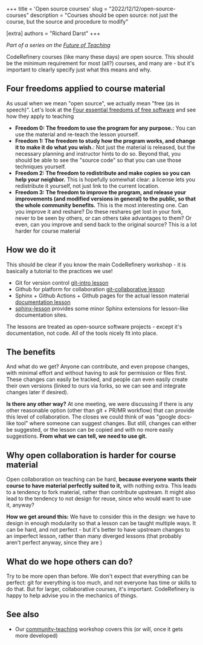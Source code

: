 +++
title = 'Open source courses'
slug = "2022/12/12/open-source-courses"
description = "Courses should be open source: not just the course, but the source and procedure to modify"

[extra]
authors = "Richard Darst"
+++


*Part of a series on the [Future of
Teaching](@/blog/2022-10-17-future-of-teaching.md)*

CodeRefinery courses (like many these days) are open source.  This
should be the minimum requirement for most (all?) courses, and many
are - but it's important to clearly specify just what this means and
why.


## Four freedoms applied to course material

As usual when we mean "open source", we actually mean "free (as in
speech)".  Let's look at the [Four essential freedoms of free
software](https://en.wikipedia.org/wiki/Free_software#Definition) and
see how they apply to teaching

* **Freedom 0: The freedom to use the program for any purpose.**: You
  can use the material and re-teach the lesson yourself.
* **Freedom 1: The freedom to study how the program works, and change
  it to make it do what you wish.**: Not just the material is
  released, but the necessary planning and instructor hints to do so.
  Beyond that, you should be able to see the "source code" so that you
  can use those techniques yourself.
* **Freedom 2: The freedom to redistribute and make copies so you can
  help your neighbor.** This is hopefully somewhat clear: a license
  lets you redistribute it yourself, not just link to the current location.
* **Freedom 3: The freedom to improve the program, and release your
  improvements (and modified versions in general) to the public, so
  that the whole community benefits.** This is the most interesting
  one.  Can you improve it and reshare?  Do these reshares get lost in
  your fork, never to be seen by others, or can others take advantages
  to them?  Or even, can you improve and send back to the original
  source?  This is a lot harder for course material


## How we do it

This should be clear if you know the main CodeRefinery workshop - it
is basically a tutorial to the practices we use!

* Git for version control [git-intro lesson](https://coderefinery.github.io/git-intro/)
* Github for platform for collaboration [git-collaborative lesson](https://coderefinery.github.io/git-collaborative/)
* Sphinx + Github Actions + Github pages for the actual lesson material [documentation lesson](https://coderefinery.github.io/documentation/)
* [sphinx-lesson](https://github.com/coderefinery/sphinx-lesson)
  provides some minor Sphinx extensions for lesson-like documentation
  sites.

The lessons are treated as open-source software projects - except it's
documentation, not code.  All of the tools nicely fit into place.


## The benefits

And what do we get?  Anyone can contribute, and even propose changes,
with minimal effort and without having to ask for permission or files
first.  These changes can easily be tracked, and people can even
easily create their own versions (linked to ours via forks, so we can
see and integrate changes later if desired).

**Is there any other way?**  At one meeting, we were discussing if
there is any other reasonable option (other than git + PR/MR workflow)
that can provide this level of collaboration.  The closes we could
think of was "google docs-like tool" where someone can suggest
changes.  But still, changes can either be suggested, or the lesson
can be copied and with no more easily suggestions.  **From what we can
tell, we need to use git.**


## Why open collaboration is harder for course material

Open collaboration on teaching can be hard, **because everyone wants
their course to have material perfectly suited to it,** with nothing
extra.  This leads to a tendency to fork material, rather than
contribute upstream.  It might also lead to the tendency to not design
for reuse, since who would want to use it, anyway?

**How we get around this:** We have to consider this in the design: we
have to design in enough modularity so that a lesson can be taught
multiple ways.  It can be hard, and not perfect - but it's better to
have upstream changes to an imperfect lesson, rather than many
diverged lessons (that probably aren't perfect anyway, since they are
)


## What do we hope others can do?

Try to be more open than before.  We don't expect that everything can
be perfect: git for everything is too much, and not everyone has time
or skills to do that.  But for larger, collaborative courses, it's
important.  CodeRefinery is happy to help advise you in the mechanics
of things.


## See also
* Our
  [community-teaching](https://coderefinery.github.io/community-teaching/)
  workshop covers this (or will, once it gets more developed)
